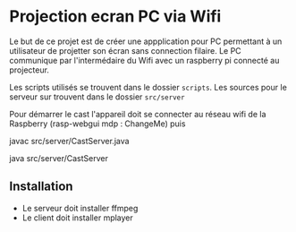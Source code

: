 Projection ecran PC via Wifi 
=======================================================

Le but de ce projet est de créer une  appplication pour PC permettant à un utilisateur de projetter son écran sans connection filaire.
Le PC communique par l'intermédaire du Wifi avec un raspberry pi connecté au projecteur.


Les scripts utilisés se trouvent dans le dossier `scripts`.
Les sources pour le serveur sur trouvent dans le dossier `src/server`

Pour démarrer le cast l'appareil doit se connecter au réseau wifi de la Raspberry (rasp-webgui mdp : ChangeMe) puis

javac src/server/CastServer.java

java src/server/CastServer


Installation
------------

* Le serveur doit installer ffmpeg
* Le client doit installer mplayer
